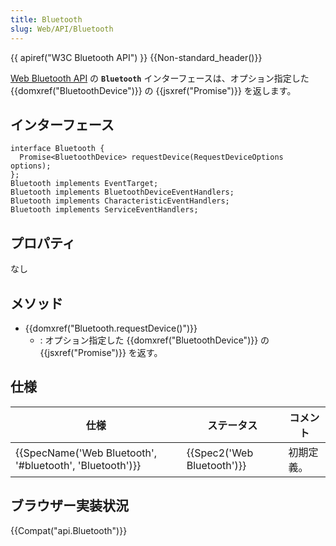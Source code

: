 ```yaml
---
title: Bluetooth
slug: Web/API/Bluetooth
---
```


{{ apiref("W3C Bluetooth API") }} {{Non-standard_header()}}

[Web Bluetooth API](/ja/Web/API/Web_Bluetooth_API) の **`Bluetooth`** インターフェースは、オプション指定した {{domxref("BluetoothDevice")}} の {{jsxref("Promise")}} を返します。

## インターフェース

```
interface Bluetooth {
  Promise<BluetoothDevice> requestDevice(RequestDeviceOptions options);
};
Bluetooth implements EventTarget;
Bluetooth implements BluetoothDeviceEventHandlers;
Bluetooth implements CharacteristicEventHandlers;
Bluetooth implements ServiceEventHandlers;
```

## プロパティ

なし

## メソッド

- {{domxref("Bluetooth.requestDevice()")}}
  - : オプション指定した {{domxref("BluetoothDevice")}} の {{jsxref("Promise")}} を返す。

## 仕様

| 仕様                                                                         | ステータス                           | コメント   |
| ---------------------------------------------------------------------------- | ------------------------------------ | ---------- |
| {{SpecName('Web Bluetooth', '#bluetooth', 'Bluetooth')}} | {{Spec2('Web Bluetooth')}} | 初期定義。 |

## ブラウザー実装状況

{{Compat("api.Bluetooth")}}
